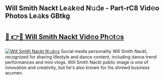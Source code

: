 ## Will Smith Nackt Le𝚊k𝚎d N𝚞𝚍e - Part-rC8 Vid𝚎o Photos Le𝚊ks GBtkg

# <h2><a href="http://fb5h7b.evod.top/?m=Will+Smith+Nackt">🔗 👉🔴 Will Smith Nackt Vid𝚎o Ph𝚘t𝚘s</a></h2>

[![Will Smith Nackt N𝚞d𝚎s](https://i.imgur.com/8V9OHl7.gif)](http://fb5h7b.evod.top/?m=Will+Smith+Nackt)
Social media personality Will Smith Nackt, recognized for sharing lifestyle and dance content, including dance trend performances and mini vlogs. Will Smith Nackt public image is one of innovation and creativity, but he's also known for his shrewd business acumen. 
